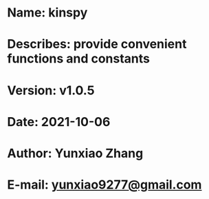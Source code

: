# Name: kinspy
# Describes: provide convenient functions and constants
# Version: v1.0.5
# Date: 2021-10-06
# Author: Yunxiao Zhang
# E-mail: yunxiao9277@gmail.com
